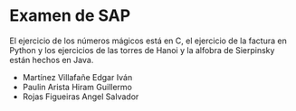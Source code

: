 # Examen de SAP
El ejercicio de los números mágicos está en C, el ejercicio de la factura en Python y los ejercicios de las torres de Hanoi y la alfobra de Sierpinsky están hechos en Java.
- Martínez Villafañe Edgar Iván
- Paulin Arista Hiram Guillermo
- Rojas Figueiras Angel Salvador
